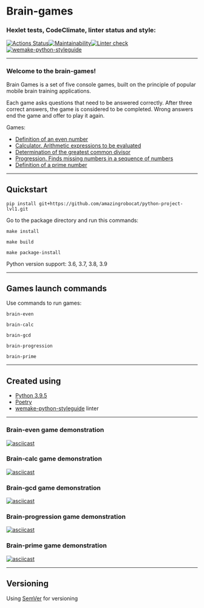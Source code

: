 # Brain-games
### Hexlet tests, CodeClimate, linter status and style:
[![Actions Status](https://github.com/amazingrobocat/python-project-lvl1/workflows/hexlet-check/badge.svg)](https://github.com/amazingrobocat/python-project-lvl1/actions)[![Maintainability](https://api.codeclimate.com/v1/badges/e28c65bfaab4a394e63e/maintainability)](https://codeclimate.com/github/amazingrobocat/python-project-lvl1/maintainability)[![Linter check](https://github.com/amazingrobocat/python-project-lvl1/actions/workflows/flake8-WPS-check.yml/badge.svg)](https://github.com/amazingrobocat/python-project-lvl1/actions/workflows/flake8-WPS-check.yml)[![wemake-python-styleguide](https://img.shields.io/badge/style-wemake-000000.svg)](https://github.com/wemake-services/wemake-python-styleguide)

---
### Welcome to the brain-games!

Brain Games is a set of five console games, built on the principle of popular mobile brain training applications. 

Each game asks questions that need to be answered correctly. After three correct answers, the game is considered to be completed. Wrong answers end the game and offer to play it again. 

Games:

- [Definition of an even number](###Brain-even-game-demonstration)
- [Calculator. Arithmetic expressions to be evaluated](###Brain-calc-game-demonstration)
- [Determination of the greatest common divisor](###Brain-gcd-game-demonstration)
- [Progression. Finds missing numbers in a sequence of numbers](###Brain-progression-game-demonstration)
- [Definition of a prime number](###Brain-prime-game-demonstration)

---
## Quickstart

```
pip install git+https://github.com/amazingrobocat/python-project-lvl1.git
```
Go to the package directory and run this commands: 

```
make install
```
```
make build
```
```
make package-install
```
Python version support: 3.6, 3.7, 3.8, 3.9

---
## Games launch commands 

Use commands to run games: 
```
brain-even
```
```
brain-calc
```
```
brain-gcd
```
```
brain-progression
```
```
brain-prime
```

---
## Created using

- [Python 3.9.5](https://www.python.org/)
- [Poetry](https://python-poetry.org/)
- [wemake-python-styleguide](https://github.com/wemake-services/wemake-python-styleguide) linter

---

### Brain-even game demonstration
[![asciicast](https://asciinema.org/a/o2yMGPWcKUGyU0kDUQvWt7Xqt.svg)](https://asciinema.org/a/o2yMGPWcKUGyU0kDUQvWt7Xqt)

### Brain-calc game demonstration
[![asciicast](https://asciinema.org/a/ljAh4rVhnUoLfTTGkScquiJ5M.svg)](https://asciinema.org/a/ljAh4rVhnUoLfTTGkScquiJ5M)

### Brain-gcd game demonstration
[![asciicast](https://asciinema.org/a/nTCkkuoMh4frIJRRo7cKmO3RI.svg)](https://asciinema.org/a/nTCkkuoMh4frIJRRo7cKmO3RI)

### Brain-progression game demonstration
[![asciicast](https://asciinema.org/a/GCmlTB0MlLvzHzVfy1jxiNA7K.svg)](https://asciinema.org/a/GCmlTB0MlLvzHzVfy1jxiNA7K)

### Brain-prime game demonstration
[![asciicast](https://asciinema.org/a/u6MlIJArqyyfoRtGtlsMZEomy.svg)](https://asciinema.org/a/u6MlIJArqyyfoRtGtlsMZEomy)

---
## Versioning
Using [SemVer](https://semver.org/) for versioning